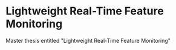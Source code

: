 # Lightweight Real-Time Feature Monitoring

Master thesis entitled "Lightweight Real-Time Feature Monitoring"